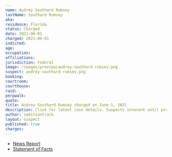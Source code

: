 ```yaml
---
name: Audrey Southard Rumsey
lastName: Southard Rumsey
aka:
residence: Florida
status: Charged
date: 2021-06-01
charged: 2021-06-01
indicted:
age:
occupation:
affiliations:
jurisdiction: Federal
image: /images/preview/audrey-southard-rumsey.png
suspect: audrey-southard-rumsey.png
booking:
courtroom:
courthouse:
raid:
perpwalk:
quote:
title: Audrey Southard Rumsey charged on June 1, 2021
description: Click for latest case details. Suspects innocent until proven guilty.
author: seditiontrack
layout: suspect
published: true
charges:
---
```


- [News Report](https://lawandcrime.com/u-s-capitol-siege/florida-woman-assaulted-u-s-capitol-sergeant-with-a-flagpole-and-threatened-nancy-pelosi-on-jan-6th-feds-say/)
- [Statement of Facts](https://www.justice.gov/usao-dc/case-multi-defendant/file/1401016/download)
